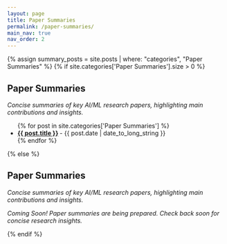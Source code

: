 ```yaml
---
layout: page
title: Paper Summaries
permalink: /paper-summaries/
main_nav: true
nav_order: 2
---
```


{% assign summary_posts = site.posts | where: "categories", "Paper Summaries" %}
{% if site.categories['Paper Summaries'].size > 0 %}
  <h2 id="paper-summaries">Paper Summaries</h2>
  <p class="desc"><em>Concise summaries of key AI/ML research papers, highlighting main contributions and insights.</em></p>
  <ul class="posts-list">
  {% for post in site.categories['Paper Summaries'] %}
    <li>
      <strong>
        <a href="{{ post.url | prepend: site.baseurl }}">{{ post.title }}</a>
      </strong>
      <span class="post-date">- {{ post.date | date_to_long_string }}</span>
    </li>
  {% endfor %}
  </ul>
{% else %}
  <h2 id="paper-summaries">Paper Summaries</h2>
  <p class="desc"><em>Concise summaries of key AI/ML research papers, highlighting main contributions and insights.</em></p>
  <p><em>Coming Soon! Paper summaries are being prepared. Check back soon for concise research insights.</em></p>
{% endif %}
<br>
